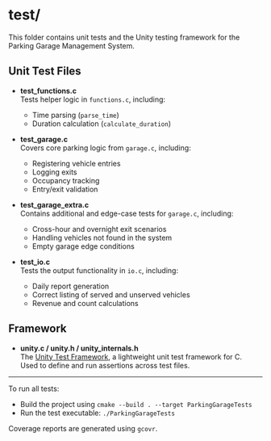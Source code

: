 # test/

This folder contains unit tests and the Unity testing framework for the Parking Garage Management System.

## Unit Test Files

- **test_functions.c**  
  Tests helper logic in `functions.c`, including:
    - Time parsing (`parse_time`)
    - Duration calculation (`calculate_duration`)

- **test_garage.c**  
  Covers core parking logic from `garage.c`, including:
    - Registering vehicle entries
    - Logging exits
    - Occupancy tracking
    - Entry/exit validation

- **test_garage_extra.c**  
  Contains additional and edge-case tests for `garage.c`, including:
    - Cross-hour and overnight exit scenarios
    - Handling vehicles not found in the system
    - Empty garage edge conditions

- **test_io.c**  
  Tests the output functionality in `io.c`, including:
    - Daily report generation
    - Correct listing of served and unserved vehicles
    - Revenue and count calculations

## Framework

- **unity.c / unity.h / unity_internals.h**  
  The [Unity Test Framework](https://github.com/ThrowTheSwitch/Unity), a lightweight unit test framework for C.  
  Used to define and run assertions across test files.

---

To run all tests:
- Build the project using `cmake --build . --target ParkingGarageTests`
- Run the test executable: `./ParkingGarageTests`

Coverage reports are generated using `gcovr`.